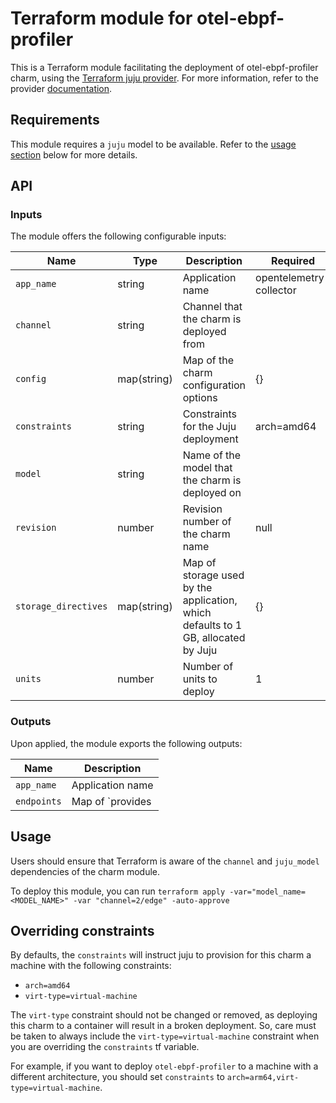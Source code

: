 # Terraform module for otel-ebpf-profiler


This is a Terraform module facilitating the deployment of otel-ebpf-profiler charm, using the [Terraform juju provider](https://github.com/juju/terraform-provider-juju/). For more information, refer to the provider [documentation](https://registry.terraform.io/providers/juju/juju/latest/docs).


## Requirements
This module requires a `juju` model to be available. Refer to the [usage section](#usage) below for more details.

## API

### Inputs
The module offers the following configurable inputs:

| Name | Type | Description | Required |
| - | - | - | - |
| `app_name`| string | Application name | opentelemetry-collector |
| `channel`| string | Channel that the charm is deployed from |  |
| `config`| map(string) | Map of the charm configuration options | {} |
| `constraints`| string | Constraints for the Juju deployment| arch=amd64 |
| `model`| string | Name of the model that the charm is deployed on |  |
| `revision`| number | Revision number of the charm name | null |
| `storage_directives`| map(string) | Map of storage used by the application, which defaults to 1 GB, allocated by Juju | {} |
| `units`| number | Number of units to deploy | 1 |

### Outputs
Upon applied, the module exports the following outputs:

| Name        | Description |
|-------------| - |
| `app_name`  |  Application name |
| `endpoints` |  Map of `provides|requires` endpoints |

## Usage

Users should ensure that Terraform is aware of the `channel` and `juju_model` dependencies of the charm module.

To deploy this module, you can run `terraform apply -var="model_name=<MODEL_NAME>" -var "channel=2/edge" -auto-approve`


## Overriding constraints

By defaults, the `constraints` will instruct juju to provision for this charm a machine with the following constraints:
- `arch=amd64`
- `virt-type=virtual-machine`

The `virt-type` constraint should not be changed or removed, as deploying this charm to a container will result in a broken deployment. So, care must be taken to always include the `virt-type=virtual-machine` constraint when you are overriding the `constraints` tf variable.

For example, if you want to deploy `otel-ebpf-profiler` to a machine with a different architecture, you should set `constraints` to `arch=arm64,virt-type=virtual-machine`.

